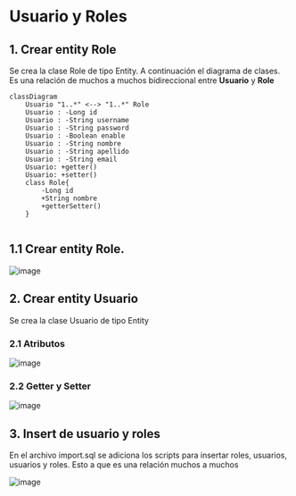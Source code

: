 # Usuario y Roles

## 1. Crear entity Role

Se crea la clase Role de tipo Entity. A continuación el diagrama de clases. Es una relación de muchos a muchos bidireccional entre **Usuario** y **Role** 

```mermaid
classDiagram
    Usuario "1..*" <--> "1..*" Role
    Usuario : -Long id
    Usuario : -String username
    Usuario : -String password
    Usuario : -Boolean enable
    Usuario : -String nombre
    Usuario : -String apellido
    Usuario : -String email
    Usuario: +getter()
    Usuario: +setter()
    class Role{
        -Long id
        +String nombre
        +getterSetter()        
    }
    
```

## 1.1 Crear entity Role.
![image](https://github.com/crodrigr/spring-boot-angular-confenalco/assets/31961588/970d7e93-0c26-4795-ae4e-f0c94fea4d87)

## 2. Crear entity Usuario

Se crea la clase Usuario de tipo Entity

### 2.1 Atributos
![image](https://github.com/crodrigr/spring-boot-angular-confenalco/assets/31961588/488f355e-6bd4-47fb-ad7c-c0716da7d5e9)

### 2.2 Getter y Setter

![image](https://github.com/crodrigr/spring-boot-angular-confenalco/assets/31961588/72cbe6e0-fb77-4878-a61b-87cf37a844ed)

## 3. Insert de usuario y roles

En el archivo import.sql se adiciona los scripts para insertar roles, usuarios, usuarios y roles. Esto a que es una relación muchos a muchos

![image](https://github.com/crodrigr/spring-boot-angular-confenalco/assets/31961588/52fdd256-c60e-4cf8-8e36-7b0f383dd574)
